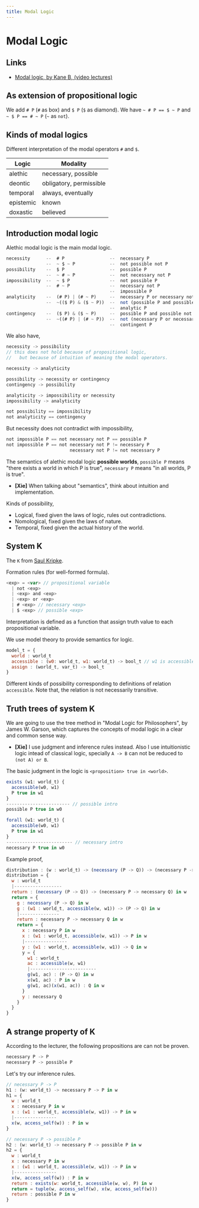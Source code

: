 ```yaml
---
title: Modal Logic
---
```


# Modal Logic

## Links

- [Modal logic, by Kane B, (video lectures)](https://www.youtube.com/playlist?list=PLXKKIUdnOESGk43pUg3NTkRWjglvKXKi7)

## As extension of propositional logic

We add `# P` (`#` as box) and `$ P` (`$` as diamond).
We have `~ # P == $ ~ P` and `~ $ P == # ~ P` (`~` as `not`).

## Kinds of modal logics

Different interpretation of the modal operators `#` and `$`.

| Logic     | Modality                |
|-----------|-------------------------|
| alethic   | necessary, possible     |
| deontic   | obligatory, permissible |
| temporal  | always, eventually      |
| epistemic | known                   |
| doxastic  | believed                |

## Introduction modal logic

Alethic modal logic is the main modal logic.

``` js
necessity      --  # P                 --  necessary P
               --  ~ $ ~ P             --  not possible not P
possibility    --  $ P                 --  possible P
               --  ~ # ~ P             --  not necessary not P
impossibility  --  ~ $ P               --  not possible P
               --  # ~ P               --  necessary not P
                                       --  impossible P
analyticity    --  (# P) | (# ~ P)     --  necessary P or necessary not P
               --  ~(($ P) & ($ ~ P))  --  not (possible P and possible not P)
                                       --  analytic P
contingency    --  ($ P) & ($ ~ P)     --  possible P and possible not P
               --  ~((# P) | (# ~ P))  --  not (necessary P or necessary not P)
                                       --  contingent P
```

We also have,

``` js
necessity -> possibility
// this does not hold because of propositional logic,
//   but because of intuition of meaning the modal operators.

necessity -> analyticity

possibility -> necessity or contingency
contingency -> possibility

analyticity -> impossibility or necessity
impossibility -> analyticity

not possibility == impossibility
not analyticity == contingency
```

But necessity does not contradict with impossibility,

``` js
not impossible P == not necessary not P == possible P
not impossible P == not necessary not P != necessary P
                        necessary not P != not necessary P
```

The semantics of alethic modal logic **possible worlds**,
`possible P` means "there exists a world in which P is true",
`necessary P` means "in all worlds, P is true".

- **[Xie]** When talking about "semantics", think about intuition and implementation.

Kinds of possibility,
- Logical, fixed given the laws of logic, rules out contradictions.
- Nomological, fixed given the laws of nature.
- Temporal, fixed given the actual history of the world.

## System K

The `K` from [Saul Kripke](https://en.wikipedia.org/wiki/Saul_Kripke).

Formation rules (for well-formed formula).

``` js
<exp> = <var> // propositional variable
  | not <exp>
  | <exp> and <exp>
  | <exp> or <exp>
  | # <exp> // necessary <exp>
  | $ <exp> // possible <exp>
```

Interpretation is defined as a function that assign truth value to each propositional variable.

We use model theory to provide semantics for logic.

``` js
model_t = {
  world : world_t
  accessible : (w0: world_t, w1: world_t) -> bool_t // w1 is accessible from w0
  assign : (world_t, var_t) -> bool_t
}
```

Different kinds of possibility corresponding to definitions of relation `accessible`.
Note that, the relation is not necessarily transitive.

## Truth trees of system K

We are going to use the tree method in "Modal Logic for Philosophers", by James W. Garson,
which captures the concepts of modal logic in a clear and common sense way.

- **[Xie]**
  I use judgment and inference rules instead.
  Also I use intuitionistic logic intead of classical logic,
  specially `A -> B` can not be reduced to `(not A) or B`.

The basic judgment in the logic is `<proposition> true in <world>`.

``` js
exists (w1: world_t) {
  accessible(w0, w1)
  P true in w1
}
------------------------ // possible intro
possible P true in w0
```

``` js
forall (w1: world_t) {
  accessible(w0, w1)
  P true in w1
}
------------------------- // necessary intro
necessary P true in w0
```

Example proof,

``` js
distribution : (w : world_t) -> (necessary (P -> Q)) -> (necessary P -> necessary Q) in w
distribution = {
  w : world_t
  |------------------
  return : (necessary (P -> Q)) -> (necessary P -> necessary Q) in w
  return = {
    g : necessary (P -> Q) in w
    g : (w1 : world_t, accessible(w, w1)) -> (P -> Q) in w
    |---------------
    return : necessary P -> necessary Q in w
    return = {
      x : necessary P in w
      x : (w1 : world_t, accessible(w, w1)) -> P in w
      |----------------
      y : (w1 : world_t, accessible(w, w1)) -> Q in w
      y = {
        w1 : world_t
        ac : accessible(w, w1)
        |-------------------------
        g(w1, ac) : (P -> Q) in w
        x(w1, ac) : P in w
        g(w1, ac)(x(w1, ac)) : Q in w
      }
      y : necessary Q
    }
  }
}
```

## A strange property of K

According to the lecturer, the following propositions are can not be proven.

``` js
necessary P -> P
necessary P -> possible P
```

Let's try our inference rules.

``` js
// necessary P -> P
h1 : (w: world_t) -> necessary P -> P in w
h1 = {
  w : world_t
  x : necessary P in w
  x : (w1 : world_t, accessible(w, w1)) -> P in w
  |----------------
  x(w, access_self(w)) : P in w
}

// necessary P -> possible P
h2 : (w: world_t) -> necessary P -> possible P in w
h2 = {
  w : world_t
  x : necessary P in w
  x : (w1 : world_t, accessible(w, w1)) -> P in w
  |----------------
  x(w, access_self(w)) : P in w
  return : exists(w: world_t, accessible(w, w), P) in w
  return = tuple(w, access_self(w), x(w, access_self(w)))
  return : possible P in w
}
```
